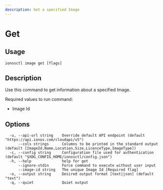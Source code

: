 ```yaml
---
description: Get a specified Image
---
```


# Get

## Usage

```text
ionosctl image get [flags]
```

## Description

Use this command to get information about a specified Image.

Required values to run command:

* Image Id

## Options

```text
  -u, --api-url string    Override default API endpoint (default "https://api.ionos.com/cloudapi/v5")
      --cols strings      Columns to be printed in the standard output (default [ImageId,Name,Location,Size,LicenceType,ImageType])
  -c, --config string     Configuration file used for authentication (default "$XDG_CONFIG_HOME/ionosctl/config.json")
  -h, --help              help for get
      --ignore-stdin      Force command to execute without user input
      --image-id string   The unique Image Id [Required flag]
  -o, --output string     Desired output format [text|json] (default "text")
  -q, --quiet             Quiet output
```

